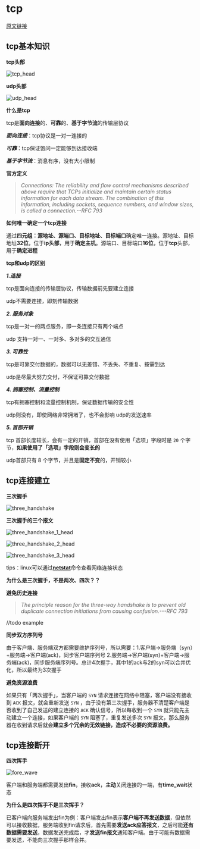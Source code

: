 # tcp

[原文链接](https://juejin.im/post/5e89be166fb9a03c320ba688#heading-4)

## tcp基本知识

**tcp头部**

![tcp_head](https://github.com/yinabameguru/note/blob/master/tcp/resources/tcp_head.jpg)

**udp头部**

![udp_head](https://github.com/yinabameguru/note/blob/master/tcp/resources/udp_head.jpg)



**什么是tcp**

tcp是**面向连接**的、**可靠**的、**基于字节流**的传输层协议

***面向连接***：tcp协议是一对一连接的

***可靠***：tcp保证饱问一定能够到达接收端

***基于字节流***：消息有序，没有大小限制



**官方定义**

>*Connections: The reliability and flow control mechanisms described above require that TCPs initialize and maintain certain status information for each data stream. The combination of this information, including sockets, sequence numbers, and window sizes, is called a connection.--RFC 793*



**如何唯一确定一个tcp连接**

通过**四元组：源地址、源端口、目标地址、目标端口**确定唯一连接。源地址、目标地址**32位**，位于**ip头部**，用于**确定主机**。源端口、目标端口**16位**，位于**tcp**头部，用于**确定进程**



**tcp和udp的区别**

***1.连接***

tcp是面向连接的传输层协议，传输数据前先要建立连接

udp不需要连接，即刻传输数据

***2. 服务对象***

tcp是一对一的两点服务，即一条连接只有两个端点

udp 支持一对一、一对多、多对多的交互通信

***3. 可靠性***

tcp是可靠交付数据的，数据可以无差错、不丢失、不重复、按需到达

udp是尽最大努力交付，不保证可靠交付数据

***4. 拥塞控制、流量控制***

tcp有拥塞控制和流量控制机制，保证数据传输的安全性

udp则没有，即使网络非常拥堵了，也不会影响 udp的发送速率

***5. 首部开销***

tcp 首部长度较长，会有一定的开销，首部在没有使用「选项」字段时是 `20` 个字节，**如果使用了「选项」字段则会变长的**

udp首部只有 8 个字节，并且是**固定不变**的，开销较小



## tcp连接建立

**三次握手**

![three_handshake](https://github.com/yinabameguru/note/blob/master/tcp/resources/three_handshake.jpg)

**三次握手的三个报文**

![three_handshake_1_head](https://github.com/yinabameguru/note/blob/master/tcp/resources/three_handshake_1_head.jpg)

![three_handshake_2_head](https://github.com/yinabameguru/note/blob/master/tcp/resources/three_handshake_2_head.jpg)

![three_handshake_3_head](https://github.com/yinabameguru/note/blob/master/tcp/resources/three_handshake_3_head.jpg)



tips：linux可以通过[**netstat**](https://www.runoob.com/linux/linux-comm-netstat.html)命令查看网络连接状态



**为什么是三次握手，不是两次、四次？？**

**避免历史连接**

>*The principle reason for the three-way handshake is to prevent old duplicate connection initiations from causing confusion.---RFC 793*

//todo example

**同步双方序列号**

由于客户端、服务端双方都需要维护序列号，所以需要：1.客户端->服务端（syn）+服务端->客户端(ack)，同步客户端序列号 2.服务端->客户端(syn)+客户端->服务端(ack)，同步服务端序列号。总计4次握手，其中1的ack与2的syn可以合并优化，所以最终为3次握手

**避免资源浪费**

如果只有「两次握手」，当客户端的 `SYN` 请求连接在网络中阻塞，客户端没有接收到 `ACK` 报文，就会重新发送 `SYN` ，由于没有第三次握手，服务器不清楚客户端是否收到了自己发送的建立连接的 `ACK` 确认信号，所以每收到一个 `SYN` 就只能先主动建立一个连接，如果客户端的 `SYN` 阻塞了，重复发送多次 `SYN` 报文，那么服务器在收到请求后就会**建立多个冗余的无效链接，造成不必要的资源浪费。**



## tcp连接断开

**四次挥手**

![fore_wave](https://github.com/yinabameguru/note/blob/master/tcp/resources/fore_wave.jpg)

客户端和服务端都需要发出**fin**，接收**ack**，**主动**关闭连接的一端，有**time_wait**状态

**为什么是四次挥手不是三次挥手？**

已客户端向服务端发出fin为例：客户端发出fin表示**客户端不再发送数据**，但依然可以接收数据，服务端收到fin请求后，首先需要**发送ack应答报文**，之后可能**还有数据需要发送**，数据发送完成后，才**发送fin报文**通知客户端。由于可能有数据需要发送，不能向三次握手那样合并。

